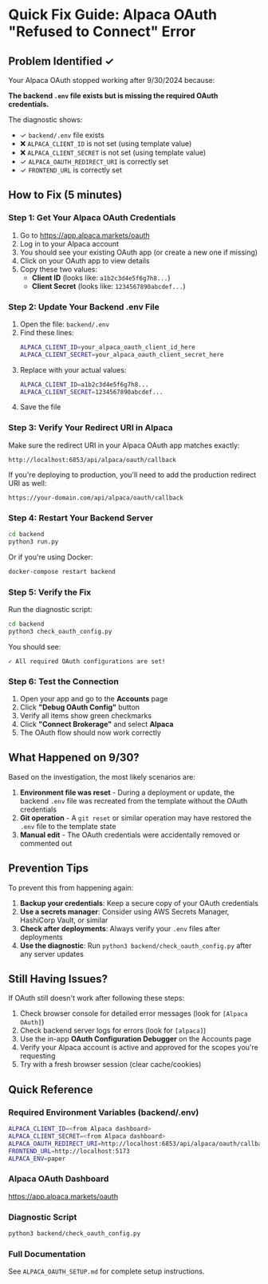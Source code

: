# Quick Fix Guide: Alpaca OAuth "Refused to Connect" Error

## Problem Identified ✓

Your Alpaca OAuth stopped working after 9/30/2024 because:

**The backend `.env` file exists but is missing the required OAuth credentials.**

The diagnostic shows:
- ✓ `backend/.env` file exists
- ❌ `ALPACA_CLIENT_ID` is not set (using template value)
- ❌ `ALPACA_CLIENT_SECRET` is not set (using template value)
- ✓ `ALPACA_OAUTH_REDIRECT_URI` is correctly set
- ✓ `FRONTEND_URL` is correctly set

## How to Fix (5 minutes)

### Step 1: Get Your Alpaca OAuth Credentials

1. Go to https://app.alpaca.markets/oauth
2. Log in to your Alpaca account
3. You should see your existing OAuth app (or create a new one if missing)
4. Click on your OAuth app to view details
5. Copy these two values:
   - **Client ID** (looks like: `a1b2c3d4e5f6g7h8...`)
   - **Client Secret** (looks like: `1234567890abcdef...`)

### Step 2: Update Your Backend .env File

1. Open the file: `backend/.env`
2. Find these lines:
   ```bash
   ALPACA_CLIENT_ID=your_alpaca_oauth_client_id_here
   ALPACA_CLIENT_SECRET=your_alpaca_oauth_client_secret_here
   ```
3. Replace with your actual values:
   ```bash
   ALPACA_CLIENT_ID=a1b2c3d4e5f6g7h8...
   ALPACA_CLIENT_SECRET=1234567890abcdef...
   ```
4. Save the file

### Step 3: Verify Your Redirect URI in Alpaca

Make sure the redirect URI in your Alpaca OAuth app matches exactly:
```
http://localhost:6853/api/alpaca/oauth/callback
```

If you're deploying to production, you'll need to add the production redirect URI as well:
```
https://your-domain.com/api/alpaca/oauth/callback
```

### Step 4: Restart Your Backend Server

```bash
cd backend
python3 run.py
```

Or if you're using Docker:
```bash
docker-compose restart backend
```

### Step 5: Verify the Fix

Run the diagnostic script:
```bash
cd backend
python3 check_oauth_config.py
```

You should see:
```
✓ All required OAuth configurations are set!
```

### Step 6: Test the Connection

1. Open your app and go to the **Accounts** page
2. Click **"Debug OAuth Config"** button
3. Verify all items show green checkmarks
4. Click **"Connect Brokerage"** and select **Alpaca**
5. The OAuth flow should now work correctly

## What Happened on 9/30?

Based on the investigation, the most likely scenarios are:

1. **Environment file was reset** - During a deployment or update, the backend `.env` file was recreated from the template without the OAuth credentials
2. **Git operation** - A `git reset` or similar operation may have restored the `.env` file to the template state
3. **Manual edit** - The OAuth credentials were accidentally removed or commented out

## Prevention Tips

To prevent this from happening again:

1. **Backup your credentials**: Keep a secure copy of your OAuth credentials
2. **Use a secrets manager**: Consider using AWS Secrets Manager, HashiCorp Vault, or similar
3. **Check after deployments**: Always verify your `.env` files after deployments
4. **Use the diagnostic**: Run `python3 backend/check_oauth_config.py` after any server updates

## Still Having Issues?

If OAuth still doesn't work after following these steps:

1. Check browser console for detailed error messages (look for `[Alpaca OAuth]`)
2. Check backend server logs for errors (look for `[alpaca]`)
3. Use the in-app **OAuth Configuration Debugger** on the Accounts page
4. Verify your Alpaca account is active and approved for the scopes you're requesting
5. Try with a fresh browser session (clear cache/cookies)

## Quick Reference

### Required Environment Variables (backend/.env)
```bash
ALPACA_CLIENT_ID=<from Alpaca dashboard>
ALPACA_CLIENT_SECRET=<from Alpaca dashboard>
ALPACA_OAUTH_REDIRECT_URI=http://localhost:6853/api/alpaca/oauth/callback
FRONTEND_URL=http://localhost:5173
ALPACA_ENV=paper
```

### Alpaca OAuth Dashboard
https://app.alpaca.markets/oauth

### Diagnostic Script
```bash
python3 backend/check_oauth_config.py
```

### Full Documentation
See `ALPACA_OAUTH_SETUP.md` for complete setup instructions.
